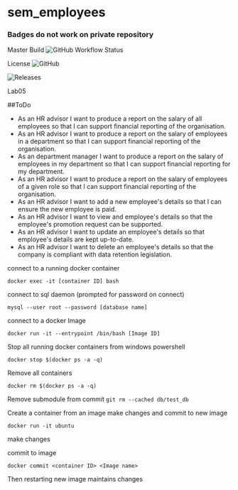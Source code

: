 # sem_employees

### Badges do not work on private repository 

Master Build  ![GitHub Workflow Status](https://img.shields.io/github/workflow/status/Kevin-Sim/sem_employees/A%20workflow%20for%20my%20Hello%20World%20App?style=flat-square)

License ![GitHub](https://img.shields.io/github/license/Kevin-Sim/sem_employees)

![Releases](https://img.shields.io/github/release/Kevin-Sim/sem_employees)

Lab05




##ToDo

- As an HR advisor I want to produce a report on the salary of all employees so that I can support financial reporting of the organisation.
- As an HR advisor I want to produce a report on the salary of employees in a department so that I can support financial reporting of the organisation.
- As an department manager I want to produce a report on the salary of employees in my department so that I can support financial reporting for my department.
- As an HR advisor I want to produce a report on the salary of employees of a given role so that I can support financial reporting of the organisation.
- As an HR advisor I want to add a new employee's details so that I can ensure the new employee is paid.
- As an HR advisor I want to view and employee's details so that the employee's promotion request can be supported.
- As an HR advisor I want to update an employee's details so that employee's details are kept up-to-date.
- As an HR advisor I want to delete an employee's details so that the company is compliant with data retention legislation.

connect to a running docker container

`docker exec -it [container ID] bash`

connect to sql daemon (prompted for password on connect)

`mysql --user root --password [database name]`

connect to a docker Image

`docker run -it --entrypoint /bin/bash [Image ID]`

Stop all running docker containers from windows powershell

`docker stop $(docker ps -a -q)`

Remove all containers

`docker rm $(docker ps -a -q)`

Remove submodule from commit
`git rm --cached db/test_db`

Create a container from an image make changes and commit to new image

`docker run -it ubuntu`

make changes

commit to image

`docker commit <container ID> <Image name>`

Then restarting new image maintains changes
